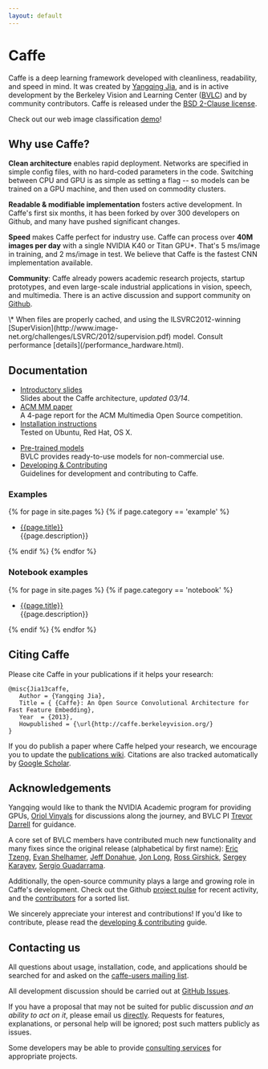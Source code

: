 ```yaml
---
layout: default
---
```

# Caffe

Caffe is a deep learning framework developed with cleanliness, readability, and speed in mind.
It was created by [Yangqing Jia](http://daggerfs.com), and is in active development by the Berkeley Vision and Learning Center ([BVLC](http://bvlc.eecs.berkeley.edu)) and by community contributors.
Caffe is released under the [BSD 2-Clause license](https://github.com/BVLC/caffe/blob/master/LICENSE).

Check out our web image classification [demo](http://demo.caffe.berkeleyvision.org)!

## Why use Caffe?

**Clean architecture** enables rapid deployment.
Networks are specified in simple config files, with no hard-coded parameters in the code.
Switching between CPU and GPU is as simple as setting a flag -- so models can be trained on a GPU machine, and then used on commodity clusters.

**Readable & modifiable implementation** fosters active development.
In Caffe's first six months, it has been forked by over 300 developers on Github, and many have pushed significant changes.

**Speed** makes Caffe perfect for industry use.
Caffe can process over **40M images per day** with a single NVIDIA K40 or Titan GPU\*.
That's 5 ms/image in training, and 2 ms/image in test.
We believe that Caffe is the fastest CNN implementation available.

**Community**: Caffe already powers academic research projects, startup prototypes, and even large-scale industrial applications in vision, speech, and multimedia.
There is an active discussion and support community on [Github](https://github.com/BVLC/caffe/issues).

<p class="footnote" markdown="1">
\* When files are properly cached, and using the ILSVRC2012-winning [SuperVision](http://www.image-net.org/challenges/LSVRC/2012/supervision.pdf) model.
Consult performance [details](/performance_hardware.html).
</p>

## Documentation

- [Introductory slides](http://dl.caffe.berkeleyvision.org/caffe-presentation.pdf)<br />
Slides about the Caffe architecture, *updated 03/14*.
- [ACM MM paper](http://ucb-icsi-vision-group.github.io/caffe-paper/caffe.pdf)<br />
A 4-page report for the ACM Multimedia Open Source competition.
- [Installation instructions](/installation.html)<br />
Tested on Ubuntu, Red Hat, OS X.
* [Pre-trained models](/getting_pretrained_models.html)<br />
BVLC provides ready-to-use models for non-commercial use.
* [Developing & Contributing](/development.html)<br />
Guidelines for development and contributing to Caffe.

### Examples

{% for page in site.pages %}
{% if page.category == 'example' %}
- <div><a href="{{page.url}}">{{page.title}}</a><br />{{page.description}}</div>
{% endif %}
{% endfor %}

### Notebook examples

{% for page in site.pages %}
{% if page.category == 'notebook' %}
- <div><a href="http://nbviewer.ipython.org/github/BVLC/caffe/blob/master/{{page.original_path}}">{{page.title}}</a><br />{{page.description}}</div>
{% endif %}
{% endfor %}

## Citing Caffe

Please cite Caffe in your publications if it helps your research:

    @misc{Jia13caffe,
       Author = {Yangqing Jia},
       Title = { {Caffe}: An Open Source Convolutional Architecture for Fast Feature Embedding},
       Year  = {2013},
       Howpublished = {\url{http://caffe.berkeleyvision.org/}
    }

If you do publish a paper where Caffe helped your research, we encourage you to update the [publications wiki](https://github.com/BVLC/caffe/wiki/Publications).
Citations are also tracked automatically by [Google Scholar](http://scholar.google.com/scholar?oi=bibs&hl=en&cites=17333247995453974016).

## Acknowledgements

Yangqing would like to thank the NVIDIA Academic program for providing GPUs, [Oriol Vinyals](http://www1.icsi.berkeley.edu/~vinyals/) for discussions along the journey, and BVLC PI [Trevor Darrell](http://www.eecs.berkeley.edu/~trevor/) for guidance.

A core set of BVLC members have contributed much new functionality and many fixes since the original release (alphabetical by first name):
[Eric Tzeng](https://github.com/erictzeng), [Evan Shelhamer](http://imaginarynumber.net/), [Jeff Donahue](http://jeffdonahue.com/), [Jon Long](https://github.com/longjon), [Ross Girshick](http://www.cs.berkeley.edu/~rbg/), [Sergey Karayev](http://sergeykarayev.com/), [Sergio Guadarrama](http://www.eecs.berkeley.edu/~sguada/).

Additionally, the open-source community plays a large and growing role in Caffe's development.
Check out the Github [project pulse](https://github.com/BVLC/caffe/pulse) for recent activity, and the [contributors](https://github.com/BVLC/caffe/graphs/contributors) for a sorted list.

We sincerely appreciate your interest and contributions!
If you'd like to contribute, please read the [developing & contributing](development.html) guide.

## Contacting us

All questions about usage, installation, code, and applications should be searched for and asked on the [caffe-users mailing list](https://groups.google.com/forum/#!forum/caffe-users).

All development discussion should be carried out at [GitHub Issues](https://github.com/BVLC/caffe/issues).

If you have a proposal that may not be suited for public discussion *and an ability to act on it*, please email us [directly](mailto:caffe-dev@googlegroups.com).
Requests for features, explanations, or personal help will be ignored; post such matters publicly as issues.

Some developers may be able to provide [consulting services](mailto:caffe-coldpress@googlegroups.com) for appropriate projects.
